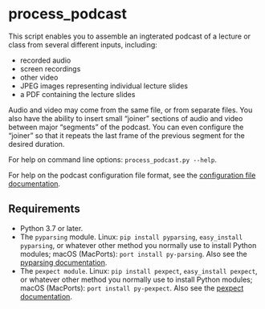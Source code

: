 # process_podcast

This script enables you to assemble an ingterated podcast of a lecture or class from several different inputs, including:

* recorded audio
* screen recordings
* other video
* JPEG images representing individual lecture slides
* a PDF containing the lecture slides

Audio and video may come from the same file, or from separate files. You also have the ability to insert small “joiner” sections of audio and video between major “segments” of the podcast. You can even configure the “joiner” so that it repeats the last frame of the previous segment for the desired duration.

For help on command line options: `process_podcast.py --help`.

For help on the podcast configuration file format, see the [configuration file documentation][].


## Requirements

* Python 3.7 or later.
* The `pyparsing` module. Linux: `pip install pyparsing`, `easy_install pyparsing`,  or whatever other method you normally use to install Python modules; macOS (MacPorts): `port install py-parsing`. Also see the [pyparsing documentation][].
* The `pexpect module`.  Linux: `pip install pexpect`, `easy_install pexpect`,  or whatever other method you normally use to install Python modules; macOS (MacPorts): `port install py-pexpect`. Also see the [pexpect documentation][].

[pyparsing documentation]: http://pyparsing.wikispaces.com/ "pyparsing documentation"
[pexpect documentation]: https://pexpect.readthedocs.io/en/stable/ "pexpect documentation"
[configuration file documentation]: config_help.md "configuration file documentation"
